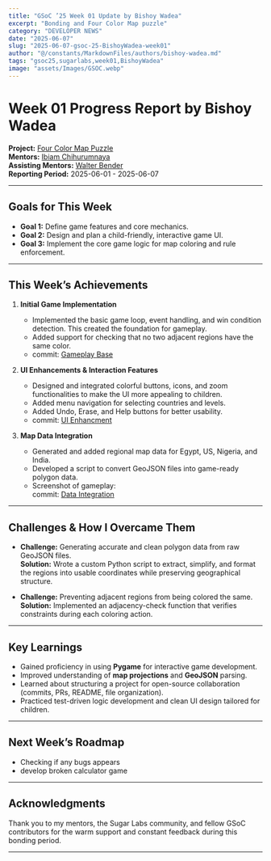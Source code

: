 ```yaml
---
title: "GSoC ’25 Week 01 Update by Bishoy Wadea"
excerpt: "Bonding and Four Color Map puzzle"
category: "DEVELOPER NEWS"
date: "2025-06-07"
slug: "2025-06-07-gsoc-25-BishoyWadea-week01"
author: "@/constants/MarkdownFiles/authors/bishoy-wadea.md"
tags: "gsoc25,sugarlabs,week01,BishoyWadea"
image: "assets/Images/GSOC.webp"
---
```


<!-- markdownlint-disable -->

# Week 01 Progress Report by Bishoy Wadea

**Project:** [Four Color Map Puzzle](https://github.com/Bishoywadea/Four-Color-Map)  
**Mentors:** [Ibiam Chihurumnaya](https://github.com/chimosky)  
**Assisting Mentors:** [Walter Bender](https://github.com/walterbender/)  
**Reporting Period:** 2025-06-01 - 2025-06-07  

---

## Goals for This Week

- **Goal 1:** Define game features and core mechanics.
- **Goal 2:** Design and plan a child-friendly, interactive game UI.
- **Goal 3:** Implement the core game logic for map coloring and rule enforcement.

---

## This Week’s Achievements

1. **Initial Game Implementation**
   - Implemented the basic game loop, event handling, and win condition detection. This created the foundation for gameplay.
   - Added support for checking that no two adjacent regions have the same color.  
   - commit: [Gameplay Base](https://github.com/Bishoywadea/Four-Color-Map/commit/91eabce38439fc08da652d1de309b556393fcee3)

2. **UI Enhancements & Interaction Features**  
   - Designed and integrated colorful buttons, icons, and zoom functionalities to make the UI more appealing to children.
   - Added menu navigation for selecting countries and levels.
   - Added Undo, Erase, and Help buttons for better usability.  
   - commit: [UI Enhancment](https://github.com/Bishoywadea/Four-Color-Map/commit/4fe1c755c47696cc20e6dd757190ed1f3df98717)

3. **Map Data Integration**
   - Generated and added regional map data for Egypt, US, Nigeria, and India.
   - Developed a script to convert GeoJSON files into game-ready polygon data.
   - Screenshot of gameplay:  
   commit: [Data Integration](https://github.com/Bishoywadea/Four-Color-Map/commit/de018722d2d32d3ebd40429f8e59e1793cd34e9c)

---

## Challenges & How I Overcame Them

- **Challenge:** Generating accurate and clean polygon data from raw GeoJSON files.  
  **Solution:** Wrote a custom Python script to extract, simplify, and format the regions into usable coordinates while preserving geographical structure.

- **Challenge:** Preventing adjacent regions from being colored the same.  
  **Solution:** Implemented an adjacency-check function that verifies constraints during each coloring action.

---

## Key Learnings

- Gained proficiency in using **Pygame** for interactive game development.
- Improved understanding of **map projections** and **GeoJSON** parsing.
- Learned about structuring a project for open-source collaboration (commits, PRs, README, file organization).
- Practiced test-driven logic development and clean UI design tailored for children.

---

## Next Week’s Roadmap

- Checking if any bugs appears
- develop broken calculator game

---

## Acknowledgments

Thank you to my mentors, the Sugar Labs community, and fellow GSoC contributors for the warm support and constant feedback during this bonding period.

---